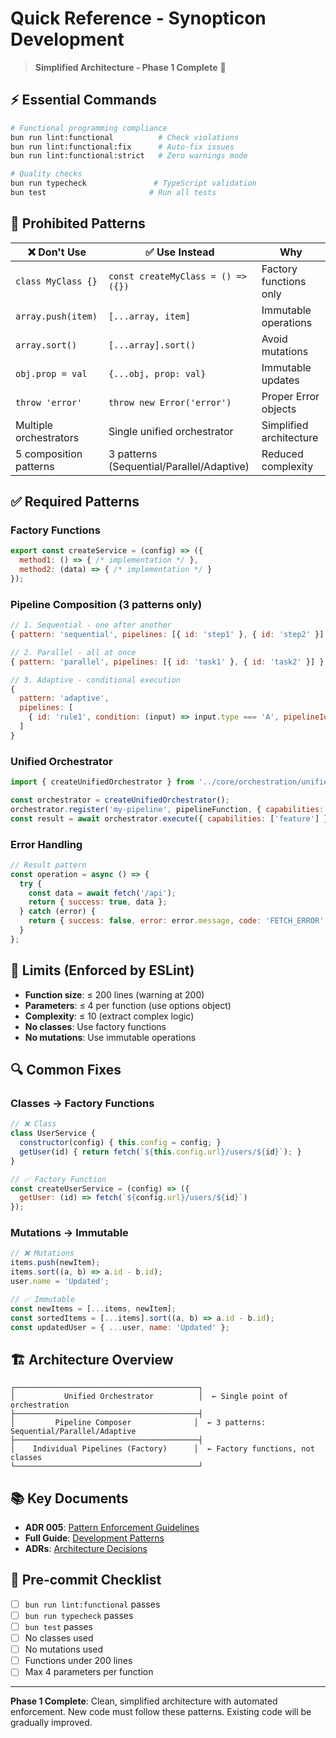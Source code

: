# Quick Reference - Synopticon Development

> **Simplified Architecture - Phase 1 Complete** 🎉

## ⚡ Essential Commands

```bash
# Functional programming compliance
bun run lint:functional          # Check violations
bun run lint:functional:fix      # Auto-fix issues  
bun run lint:functional:strict   # Zero warnings mode

# Quality checks
bun run typecheck               # TypeScript validation
bun test                       # Run all tests
```

## 🚫 Prohibited Patterns

| ❌ Don't Use | ✅ Use Instead | Why |
|--------------|----------------|-----|
| `class MyClass {}` | `const createMyClass = () => ({})` | Factory functions only |
| `array.push(item)` | `[...array, item]` | Immutable operations |
| `array.sort()` | `[...array].sort()` | Avoid mutations |
| `obj.prop = val` | `{...obj, prop: val}` | Immutable updates |
| `throw 'error'` | `throw new Error('error')` | Proper Error objects |
| Multiple orchestrators | Single unified orchestrator | Simplified architecture |
| 5 composition patterns | 3 patterns (Sequential/Parallel/Adaptive) | Reduced complexity |

## ✅ Required Patterns

### Factory Functions
```javascript
export const createService = (config) => ({
  method1: () => { /* implementation */ },
  method2: (data) => { /* implementation */ }
});
```

### Pipeline Composition (3 patterns only)
```javascript
// 1. Sequential - one after another
{ pattern: 'sequential', pipelines: [{ id: 'step1' }, { id: 'step2' }] }

// 2. Parallel - all at once  
{ pattern: 'parallel', pipelines: [{ id: 'task1' }, { id: 'task2' }] }

// 3. Adaptive - conditional execution
{ 
  pattern: 'adaptive', 
  pipelines: [
    { id: 'rule1', condition: (input) => input.type === 'A', pipelineIds: ['processA'] }
  ] 
}
```

### Unified Orchestrator
```javascript
import { createUnifiedOrchestrator } from '../core/orchestration/unified-orchestrator.ts';

const orchestrator = createUnifiedOrchestrator();
orchestrator.register('my-pipeline', pipelineFunction, { capabilities: ['feature'] });
const result = await orchestrator.execute({ capabilities: ['feature'] }, data);
```

### Error Handling
```javascript
// Result pattern
const operation = async () => {
  try {
    const data = await fetch('/api');
    return { success: true, data };
  } catch (error) {
    return { success: false, error: error.message, code: 'FETCH_ERROR' };
  }
};
```

## 📏 Limits (Enforced by ESLint)

- **Function size**: ≤ 200 lines (warning at 200)
- **Parameters**: ≤ 4 per function (use options object)
- **Complexity**: ≤ 10 (extract complex logic)
- **No classes**: Use factory functions
- **No mutations**: Use immutable operations

## 🔍 Common Fixes

### Classes → Factory Functions
```javascript
// ❌ Class
class UserService {
  constructor(config) { this.config = config; }
  getUser(id) { return fetch(`${this.config.url}/users/${id}`); }
}

// ✅ Factory Function
const createUserService = (config) => ({
  getUser: (id) => fetch(`${config.url}/users/${id}`)
});
```

### Mutations → Immutable
```javascript
// ❌ Mutations
items.push(newItem);
items.sort((a, b) => a.id - b.id);
user.name = 'Updated';

// ✅ Immutable
const newItems = [...items, newItem];
const sortedItems = [...items].sort((a, b) => a.id - b.id);
const updatedUser = { ...user, name: 'Updated' };
```

## 🏗️ Architecture Overview

```
┌─────────────────────────────────────────┐
│           Unified Orchestrator          │  ← Single point of orchestration
├─────────────────────────────────────────┤
│         Pipeline Composer              │  ← 3 patterns: Sequential/Parallel/Adaptive
├─────────────────────────────────────────┤
│    Individual Pipelines (Factory)      │  ← Factory functions, not classes
└─────────────────────────────────────────┘
```

## 📚 Key Documents

- **ADR 005**: [Pattern Enforcement Guidelines](./architecture/decisions/005-pattern-enforcement-guidelines.md)
- **Full Guide**: [Development Patterns](./DEVELOPMENT_PATTERNS.md)
- **ADRs**: [Architecture Decisions](./architecture/decisions/)

## 🚦 Pre-commit Checklist

- [ ] `bun run lint:functional` passes
- [ ] `bun run typecheck` passes  
- [ ] `bun test` passes
- [ ] No classes used
- [ ] No mutations used
- [ ] Functions under 200 lines
- [ ] Max 4 parameters per function

---

**Phase 1 Complete**: Clean, simplified architecture with automated enforcement. 
New code must follow these patterns. Existing code will be gradually improved.
